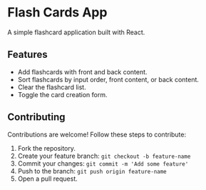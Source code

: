 # Flash Cards App

A simple flashcard application built with React.

## Features

- Add flashcards with front and back content.
- Sort flashcards by input order, front content, or back content.
- Clear the flashcard list.
- Toggle the card creation form.

## Contributing

Contributions are welcome! Follow these steps to contribute:

1. Fork the repository.
2. Create your feature branch: `git checkout -b feature-name`
3. Commit your changes: `git commit -m 'Add some feature'`
4. Push to the branch: `git push origin feature-name`
5. Open a pull request.

